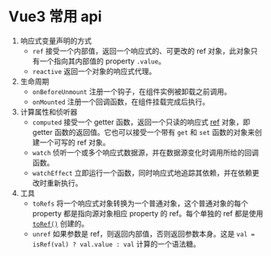 # Vue3 常用 api

1. 响应式变量声明的方式
   - `ref` 
     接受一个内部值，返回一个响应式的、可更改的 ref 对象，此对象只有一个指向其内部值的 property `.value`。
   - `reactive` 
     返回一个对象的响应式代理。
2. 生命周期
   - `onBeforeUnmount` 
     注册一个钩子，在组件实例被卸载之前调用。
   - `onMounted` 
     注册一个回调函数，在组件挂载完成后执行。
3. 计算属性和侦听器
   - `computed` 
     接受一个 getter 函数，返回一个只读的响应式 [ref](https://staging-cn.vuejs.org/api/reactivity-core.html#ref) 对象，即 getter 函数的返回值。它也可以接受一个带有 `get` 和 `set` 函数的对象来创建一个可写的 ref 对象。
   - `watch` 
     侦听一个或多个响应式数据源，并在数据源变化时调用所给的回调函数。
   - `watchEffect` 
     立即运行一个函数，同时响应式地追踪其依赖，并在依赖更改时重新执行。
4. 工具
   - `toRefs` 
     将一个响应式对象转换为一个普通对象，这个普通对象的每个 property 都是指向源对象相应 property 的 ref。每个单独的 ref 都是使用 [`toRef()`](https://staging-cn.vuejs.org/api/reactivity-utilities.html#toref) 创建的。
   - `unref` 
     如果参数是 ref，则返回内部值，否则返回参数本身。这是 `val = isRef(val) ? val.value : val` 计算的一个语法糖。


